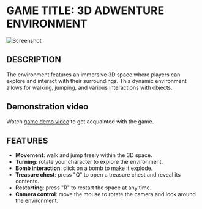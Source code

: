 # GAME TITLE: 3D ADWENTURE ENVIRONMENT

![Screenshot](Images/3.png)

## DESCRIPTION
The environment features an immersive 3D space where players can explore and interact with their surroundings. This dynamic environment allows for walking, jumping, and various interactions with objects.

## Demonstration video
Watch [game demo video](https://drive.google.com/file/d/1AfnGs3nRjNq8GFPfb2JHatE8PeCETUVa/view?usp=sharing) to get acquainted with the game.

## FEATURES
- **Movement**: walk and jump freely within the 3D space.
- **Turning**: rotate your character to explore the environment.
- **Bomb interaction**: click on a bomb to make it explode.
- **Treasure chest**: press "Q" to open a treasure chest and reveal its contents.
- **Restarting**: press "R" to restart the space at any time.
- **Camera control**: move the mouse to rotate the camera and look around the environment.
